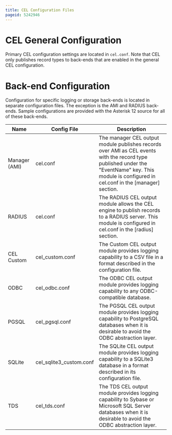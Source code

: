 ```yaml
---
title: CEL Configuration Files
pageid: 5242946
---
```


CEL General Configuration
=========================

Primary CEL configuration settings are located in `cel.conf`. Note that CEL only publishes record types to back-ends that are enabled in the general CEL configuration.

Back-end Configuration
======================

Configuration for specific logging or storage back-ends is located in separate configuration files. The exception is the AMI and RADIUS back-ends. Sample configurations are provided with the Asterisk 12 source for all of these back-ends.



| Name | Config File | Description |
| --- | --- | --- |
| Manager (AMI) | cel.conf | The manager CEL output module publishes records over AMI as CEL events with the record type published under the "EventName" key. This module is configured in cel.conf in the [manager] section. |
| RADIUS | cel.conf | The RADIUS CEL output module allows the CEL engine to publish records to a RADIUS server. This module is configured in cel.conf in the [radius] section. |
| CEL Custom | cel_custom.conf | The Custom CEL output module provides logging capability to a CSV file in a format described in the configuration file. |
| ODBC | cel_odbc.conf | The ODBC CEL output module provides logging capability to any ODBC-compatible database. |
| PGSQL | cel_pgsql.conf | The PGSQL CEL output module provides logging capability to PostgreSQL databases when it is desirable to avoid the ODBC abstraction layer.  |
| SQLite | cel_sqlite3_custom.conf | The SQLite CEL output module provides logging capability to a SQLite3 database in a format described in its configuration file. |
| TDS | cel_tds.conf | The TDS CEL output module provides logging capability to Sybase or Microsoft SQL Server databases when it is desirable to avoid the ODBC abstraction layer. |


